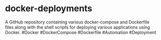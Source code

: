 # docker-deployments
A GitHub repository containing various docker-compose and Dockerfile files along with the shell scripts for deploying various applications using Docker. #Docker #DockerCompose #Dockerfile #Automation #Deployment
